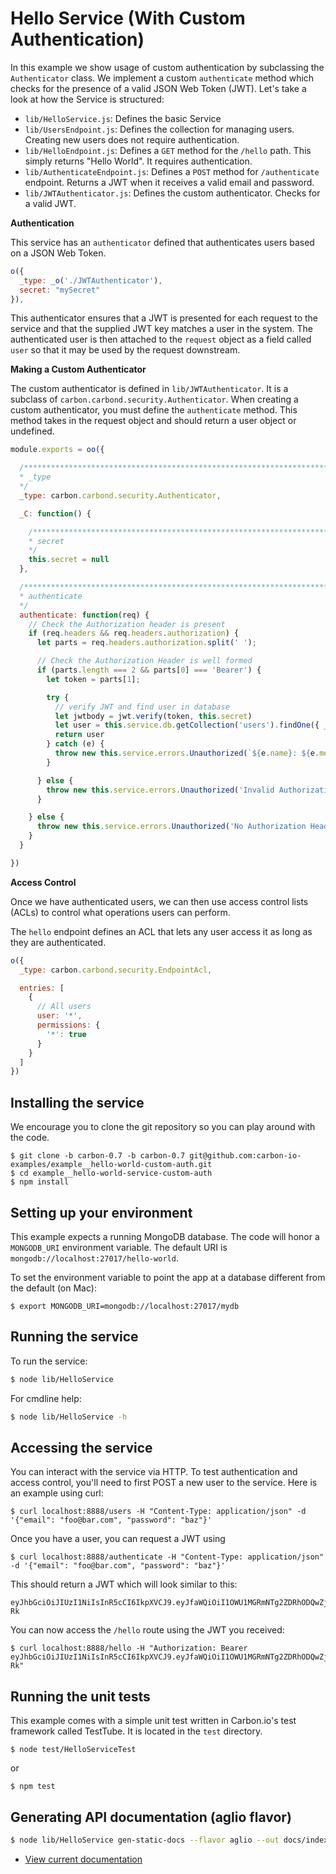 # Hello Service (With Custom Authentication)

In this example we show usage of custom authentication by subclassing the `Authenticator` class. We implement a custom `authenticate` method which
checks for the presence of a valid JSON Web Token (JWT). Let's take a look at how the Service is structured:

- `lib/HelloService.js`: Defines the basic Service
- `lib/UsersEndpoint.js`: Defines the collection for managing users. Creating new users does not require authentication.
- `lib/HelloEndpoint.js`: Defines a `GET` method for the `/hello` path. This simply returns "Hello World". It requires authentication.
- `lib/AuthenticateEndpoint.js`: Defines a `POST` method for `/authenticate` endpoint. Returns a JWT when it receives a valid email and password.
- `lib/JWTAuthenticator.js`: Defines the custom authenticator. Checks for a valid JWT.

**Authentication**

This service has an `authenticator` defined that authenticates users based on a JSON Web Token.

```js
o({
  _type: _o('./JWTAuthenticator'),
  secret: "mySecret"
}),
```

This authenticator ensures that a JWT is presented for each request to the service and that the
supplied JWT key matches a user in the system. The authenticated user is then attached to the `request`
object as a field called `user` so that it may be used by the request downstream.

**Making a Custom Authenticator**

The custom authenticator is defined in `lib/JWTAuthenticator`. It is a subclass of `carbon.carbond.security.Authenticator`. When creating a custom authenticator, you must define the `authenticate` method. This method takes in the request object and should return a user object or undefined.

```js
module.exports = oo({

  /***************************************************************************
  * _type
  */
  _type: carbon.carbond.security.Authenticator,

  _C: function() {

    /*************************************************************************
    * secret
    */
    this.secret = null
  },

  /***************************************************************************
  * authenticate
  */
  authenticate: function(req) {
    // Check the Authorization header is present
    if (req.headers && req.headers.authorization) {
      let parts = req.headers.authorization.split(' ');

      // Check the Authorization Header is well formed
      if (parts.length === 2 && parts[0] === 'Bearer') {
        let token = parts[1];

        try {
          // verify JWT and find user in database
          let jwtbody = jwt.verify(token, this.secret)
          let user = this.service.db.getCollection('users').findOne({ _id: jwtbody._id })
          return user
        } catch (e) {
          throw new this.service.errors.Unauthorized(`${e.name}: ${e.message}`)
        }

      } else {
        throw new this.service.errors.Unauthorized('Invalid Authorization Header')
      }

    } else {
      throw new this.service.errors.Unauthorized('No Authorization Header')
    }
  }

})
```

**Access Control**

Once we have authenticated users, we can then use access control lists (ACLs) to control what operations users can perform.

The `hello` endpoint defines an ACL that lets any user access it as long as they are authenticated.

```js
o({
  _type: carbon.carbond.security.EndpointAcl,

  entries: [
    {
      // All users
      user: '*',
      permissions: {
        '*': true
      }
    }
  ]
})
```

## Installing the service

We encourage you to clone the git repository so you can play around with the code.

```
$ git clone -b carbon-0.7 -b carbon-0.7 git@github.com:carbon-io-examples/example__hello-world-custom-auth.git
$ cd example__hello-world-service-custom-auth
$ npm install
```

## Setting up your environment

This example expects a running MongoDB database. The code will honor a `MONGODB_URI` environment variable. The default URI is `mongodb://localhost:27017/hello-world`.

To set the environment variable to point the app at a database different from the default (on Mac):

```
$ export MONGODB_URI=mongodb://localhost:27017/mydb
```

## Running the service

To run the service:

```sh
$ node lib/HelloService
```

For cmdline help:

```sh
$ node lib/HelloService -h
```

## Accessing the service

You can interact with the service via HTTP. To test authentication and access control, you'll need to first POST a new user to the service. Here is an example using curl:

```
$ curl localhost:8888/users -H "Content-Type: application/json" -d '{"email": "foo@bar.com", "password": "baz"}'
```

Once you have a user, you can request a JWT using

```
$ curl localhost:8888/authenticate -H "Content-Type: application/json" -d '{"email": "foo@bar.com", "password": "baz"}'
```

This should return a JWT which will look similar to this:

```
eyJhbGciOiJIUzI1NiIsInR5cCI6IkpXVCJ9.eyJfaWQiOiI1OWU1MGRmNTg2ZDRhODQwZjA1ODU3ZTAiLCJpYXQiOjE1MDgxODM1NjJ9.x3rTX9Z6pWlEeFiKWILaeBSyJISsOTxofOp1ytqE-Rk
```

You can now access the `/hello` route using the JWT you received:

```
$ curl localhost:8888/hello -H "Authorization: Bearer eyJhbGciOiJIUzI1NiIsInR5cCI6IkpXVCJ9.eyJfaWQiOiI1OWU1MGRmNTg2ZDRhODQwZjA1ODU3ZTAiLCJpYXQiOjE1MDgxODM1NjJ9.x3rTX9Z6pWlEeFiKWILaeBSyJISsOTxofOp1ytqE-Rk"
```

## Running the unit tests

This example comes with a simple unit test written in Carbon.io's test framework called TestTube. It is located in the `test` directory.

```
$ node test/HelloServiceTest
```

or

```
$ npm test
```

## Generating API documentation (aglio flavor)

```sh
$ node lib/HelloService gen-static-docs --flavor aglio --out docs/index.html
```

* [View current documentation](
http://htmlpreview.github.io/?https://raw.githubusercontent.com/carbon-io-guides/example__hello-world-service-http-basic-auth/master/docs/index.html)
